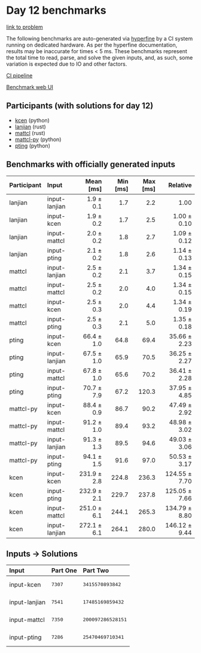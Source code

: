 # Day 12 benchmarks

[link to problem](https://adventofcode.com/2023/day/12)

The following benchmarks are auto-generated via
[hyperfine](https://github.com/sharkdp/hyperfine) by a CI system running on
dedicated hardware. As per the hyperfine documentation, results may be
inaccurate for times < 5 ms. These benchmarks represent the total time to read,
parse, and solve the given inputs, and, as such, some variation is expected due
to IO and other factors.

[CI pipeline](http://ci.papercode.net:8080/teams/main/pipelines/aoc2023)

[Benchmark web UI](https://aoc.ancalagon.black)


## Participants (with solutions for day 12)

- [kcen](https://github.com/kcen/aoc2023) (python)
- [lanjian](https://github.com/lanjian/aoc-2023) (rust)
- [mattcl](https://github.com/mattcl/aoc2023) (rust)
- [mattcl-py](https://github.com/mattcl/aoc2023-py) (python)
- [pting](https://github.com/pting/aoc2023) (python)


## Benchmarks with officially generated inputs

| Participant | Input | Mean [ms] | Min [ms] | Max [ms] | Relative |
|:---|:---|---:|---:|---:|---:|
| lanjian | input-lanjian | 1.9 ± 0.1 | 1.7 | 2.2 | 1.00 |
| lanjian | input-kcen | 1.9 ± 0.2 | 1.7 | 2.5 | 1.00 ± 0.10 |
| lanjian | input-mattcl | 2.0 ± 0.2 | 1.8 | 2.7 | 1.09 ± 0.12 |
| lanjian | input-pting | 2.1 ± 0.2 | 1.8 | 2.6 | 1.14 ± 0.13 |
| mattcl | input-lanjian | 2.5 ± 0.2 | 2.1 | 3.7 | 1.34 ± 0.15 |
| mattcl | input-mattcl | 2.5 ± 0.2 | 2.0 | 4.0 | 1.34 ± 0.15 |
| mattcl | input-kcen | 2.5 ± 0.3 | 2.0 | 4.4 | 1.34 ± 0.19 |
| mattcl | input-pting | 2.5 ± 0.3 | 2.1 | 5.0 | 1.35 ± 0.18 |
| pting | input-kcen | 66.4 ± 1.0 | 64.8 | 69.4 | 35.66 ± 2.23 |
| pting | input-lanjian | 67.5 ± 1.0 | 65.9 | 70.5 | 36.25 ± 2.27 |
| pting | input-mattcl | 67.8 ± 1.0 | 65.6 | 70.2 | 36.41 ± 2.28 |
| pting | input-pting | 70.7 ± 7.9 | 67.2 | 120.3 | 37.95 ± 4.85 |
| mattcl-py | input-kcen | 88.4 ± 0.9 | 86.7 | 90.2 | 47.49 ± 2.92 |
| mattcl-py | input-mattcl | 91.2 ± 1.0 | 89.4 | 93.2 | 48.98 ± 3.02 |
| mattcl-py | input-lanjian | 91.3 ± 1.3 | 89.5 | 94.6 | 49.03 ± 3.06 |
| mattcl-py | input-pting | 94.1 ± 1.5 | 91.6 | 97.0 | 50.53 ± 3.17 |
| kcen | input-kcen | 231.9 ± 2.8 | 224.8 | 236.3 | 124.55 ± 7.70 |
| kcen | input-pting | 232.9 ± 2.1 | 229.7 | 237.8 | 125.05 ± 7.66 |
| kcen | input-mattcl | 251.0 ± 6.1 | 244.1 | 265.3 | 134.79 ± 8.80 |
| kcen | input-lanjian | 272.1 ± 6.1 | 264.1 | 280.0 | 146.12 ± 9.44 |


## Inputs -> Solutions

| Input | Part One | Part Two |
|:---|:---|:---|
|input-kcen|<pre>7307</pre>|<pre>3415570893842</pre>|
|input-lanjian|<pre>7541</pre>|<pre>17485169859432</pre>|
|input-mattcl|<pre>7350</pre>|<pre>200097286528151</pre>|
|input-pting|<pre>7286</pre>|<pre>25470469710341</pre>|